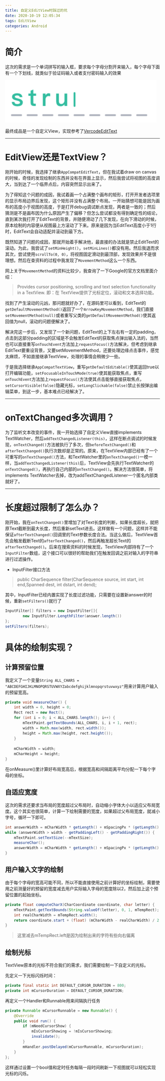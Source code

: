 ```yaml
---
title: 自定义EditView时踩过的坑
date: 2020-10-19 12:05:34
tags: EditView
categories: Android
---
```


# 简介

这次的需求是一个单词拼写的输入框，要求每个字母分割开来输入，每个字母下面有一个下划线，就类似于验证码输入或者支付密码输入的效果

![效果图](https://raw.githubusercontent.com/dreamgyf/ImageStorage/master/%E8%87%AA%E5%AE%9A%E4%B9%89EditView%E6%97%B6%E8%B8%A9%E8%BF%87%E7%9A%84%E5%9D%91_%E6%95%88%E6%9E%9C%E5%9B%BE.png "效果图")

最终成品是一个自定义View，实现参考了[VercodeEditText](https://github.com/JingYeoh/VercodeEditText)

---

# EditView还是TextView？

刚开始的时候，我选择了继承`AppCompatEditText`，但在我试着draw on canvas的时候，奇怪的发现绘制的东西并没有在界面上显示，然后我尝试将视图的高度调大，当到达了一个临界点后，内容突然显示出来了。

为了得知这个问题的成因，我试着画一个占满整个画布的矩形，打开开发者选项里的显示布局边界后发现，这个矩形并没有占满整个布局。一开始猜想可能是因为画布的高度小于视图的高度，于是打开debug调试断点发现，两者是一致的；然后猜测是不是画布因为什么原因产生了偏移？但怎么尝试都没有得到确定性的结论，直到某次我打开了EditText的背景，并随便滑动了几下发现，在向下滑动的时候，原本绘制的内容便从视图最上方滚动了下来。原来是因为当EditText高度小于1行时，EditText会自动适配并滚动到最下方。

既然知道了问题的成因，那就开始着手解决他，最直接的办法就是禁止EditText的滚动。为此，我尝试了`setMinHeight()`，`setMinLines()`都没有用。然后我退而求其次，尝试使用`scrollTo(0, 0)`，将视图固定滑动到最顶部，发现效果并不是很理想。然后在查资料的过程中我发现了`MovementMethod`这么一个东西。

网上关于`MovementMethod`的资料比较少，我查询了一下Google的官方文档里面介绍：
> Provides cursor positioning, scrolling and text selection functionality in a TextView.
> 即：在 TextView提供了光标定位，滚动和文本选择功能。

找到了产生滚动的元凶，那问题就好办了，在源码里可以看到，EditText的`getDefaultMovementMethod()`返回了一个`ArrowKeyMovementMethod`，我们直接`setMovementMethod(null)`或者重写父类的`getDefaultMovementMethod()`使其返回值为null，滚动的问题便解决了。

解决完这一步后，又发现了一个新问题，EditText的上下左右有一定的padding，点击到这部分padding的区域是不会触发EditText的获取焦点弹出输入法的，当然也可以直接重写`onTouchEvent`方法加上`requestFocus()`方法解决，但考虑到继承EditText要重设背景，又要setMovementMethod，还要处理边缘点击事件，感觉太麻烦，不如直接继承TextView，处理的事情会稍微少一些。

于是我选择继承`AppCompatTextView`，重写`getDefaultEditable()`使其返回true以打开编辑功能，`setFocusableInTouchMode(true)`使其能获取焦点，重写`onTouchEvent`方法加上`requestFocus()`方法使其点击能够直接获取焦点，`setCursorVisible(false)`隐藏光标，`setLongClickable(false)`禁止长按弹出编辑菜单，到这一步，基本难点已经解决了。

---

# onTextChanged多次调用？

为了监听文本改变的事件，我一开始选择了自定义View直接implements TextWatcher，然后`addTextChangedListener(this)`，这样在断点调试的时候发现，`onTextChanged()`方法被执行了多次，但`beforeTextChanged()`和`afterTextChanged()`执行次数却是正常的。原来，在TextView内部已经有了一个可重写的`onTextChanged()`方法，和TextWatcher里的`onTextChanged()`一模一样，当`addTextChangedListener(this)`后，TextView会先执行TextWatcher的`onTextChanged()`，再执行自己内部的`onTextChanged()`。解决方法很简单，将implements TextWatcher去掉，改为addTextChangedListener一个匿名内部类就好了。

---

# 长度超过限制了怎么办？

刚开始，我在`onTextChanged()`里增加了对Text长度的判断，如果长度超长，就把原Text截断到最大长度，然后重新setText进去。这样做有一个问题，这样并不能保证`afterTextChanged()`回调里的Text参数长度合法。当这么做后，TextView首先会触发截断Text的`afterTextChanged()`，然后再触发超长Text的`afterTextChanged()`。后来在搜索资料的时候发现，TextView内部持有了一个`InputFilter`数组，这个接口可以很好的帮助我们在触发回调之前对输入的字符串进行过滤操作。

- InputFilter接口方法

> public CharSequence filter(CharSequence source, int start, int end,Spanned dest, int dstart, int dend);

其中，InputFilter已经内置实现了长度过滤功能，只需要在设置新answer的时候，重新`setFilters()`就行了

```java
InputFilter[] filters = new InputFilter[]{
		new InputFilter.LengthFilter(answer.length())
};
setFilters(filters);
```

# 具体的绘制实现？

## 计算预留位置

我定义了一个变量`String ALL_CHARS = "ABCDEFGHIJKLMNOPQRSTUVWXYZabcdefghijklmnopqrstuvwxyz"`用来计算用户输入的预留宽高。

```java
private void measureChar() {
	int width = 0, height = 0;
	Rect rect = new Rect();
	for (int i = 0; i < ALL_CHARS.length(); i++) {
		mTextPaint.getTextBounds(ALL_CHARS, i, i + 1, rect);
		width = Math.max(width, rect.width());
		height = Math.max(height, rect.height());
	}

	mCharWidth = width;
	mCharHeight = height;
}
```

在onMeasure()里计算好布局宽高后，根据宽高和间隔距离平均分配一下每个字母的坐标。

## 自适应宽度

这次的需求还要求当布局的宽度超过父布局时，自动缩小字体大小以适应父布局宽度。这个其实也很简单，计算一下绘制需要的宽度，如果超过父布局宽度，就减小字号，循环一下即可。

```java
int answerWidth = mCharWidth * getLength() + mSpacingPx * (getLength() - 1);
while (answerWidth > width - getPaddingLeft() - getPaddingRight()) {
	mTextPaint.setTextSize(--mTextSize);
	measureChar();
	answerWidth = mCharWidth * getLength() + mSpacingPx * (getLength() - 1);
}
```

## 用户输入文字的绘制

由于每个字母的宽高可能不同，所以不能直接使用之前计算好的坐标绘制，需要使用之前测量好的预留的宽度减去用户实际输入字母的宽度除以2，然后加上这个预留位置的起始坐标。

```java
private float computeCharX(CharCoordinate coordinate, char letter) {
	mTextPaint.getTextBounds(String.valueOf(letter), 0, 1, mTempRect);
	int realCharWidth = mTempRect.width();
	return coordinate.start + (float) (mCharWidth - realCharWidth) / 2 - mTempRect.left;
}
```
> 这里减去mTempRect.left是因为绘制出来的字符有些向右偏离

## 绘制光标

TextView原本的光标不符合我们的需求，我们需要绘制一下自定义的光标。

先定义一下光标闪烁时间：

```java
private final static int DEFAULT_CURSOR_DURATION = 800;
private int mCursorDuration = DEFAULT_CURSOR_DURATION;
```

再定义一个Handler和Runnable用来间隔执行任务

```java
private Runnable mCursorRunnable = new Runnable() {
	@Override
	public void run() {
		if (mNeedCursorShow) {
			mIsCursorShowing = !mIsCursorShowing;
			invalidate();
		}
		mHandler.postDelayed(mCursorRunnable, mCursorDuration);
	}
};
```

这样通过设置一个bool值和定时任务每隔一段时间刷新一下视图就可以轻松实现光标的闪烁。
